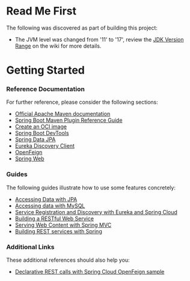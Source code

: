 # Read Me First
The following was discovered as part of building this project:

* The JVM level was changed from '11' to '17', review the [JDK Version Range](https://github.com/spring-projects/spring-framework/wiki/Spring-Framework-Versions#jdk-version-range) on the wiki for more details.

# Getting Started

### Reference Documentation
For further reference, please consider the following sections:

* [Official Apache Maven documentation](https://maven.apache.org/guides/index.html)
* [Spring Boot Maven Plugin Reference Guide](https://docs.spring.io/spring-boot/docs/3.0.2/maven-plugin/reference/html/)
* [Create an OCI image](https://docs.spring.io/spring-boot/docs/3.0.2/maven-plugin/reference/html/#build-image)
* [Spring Boot DevTools](https://docs.spring.io/spring-boot/docs/3.0.2/reference/htmlsingle/#using.devtools)
* [Spring Data JPA](https://docs.spring.io/spring-boot/docs/3.0.2/reference/htmlsingle/#data.sql.jpa-and-spring-data)
* [Eureka Discovery Client](https://docs.spring.io/spring-cloud-netflix/docs/current/reference/html/#service-discovery-eureka-clients)
* [OpenFeign](https://docs.spring.io/spring-cloud-openfeign/docs/current/reference/html/)
* [Spring Web](https://docs.spring.io/spring-boot/docs/3.0.2/reference/htmlsingle/#web)

### Guides
The following guides illustrate how to use some features concretely:

* [Accessing Data with JPA](https://spring.io/guides/gs/accessing-data-jpa/)
* [Accessing data with MySQL](https://spring.io/guides/gs/accessing-data-mysql/)
* [Service Registration and Discovery with Eureka and Spring Cloud](https://spring.io/guides/gs/service-registration-and-discovery/)
* [Building a RESTful Web Service](https://spring.io/guides/gs/rest-service/)
* [Serving Web Content with Spring MVC](https://spring.io/guides/gs/serving-web-content/)
* [Building REST services with Spring](https://spring.io/guides/tutorials/rest/)

### Additional Links
These additional references should also help you:

* [Declarative REST calls with Spring Cloud OpenFeign sample](https://github.com/spring-cloud-samples/feign-eureka)

